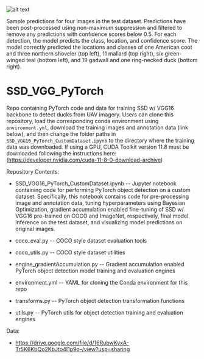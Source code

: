 ![alt text](https://github.com/ZackLoken/SSD_VGG_PyTorch/blob/main/test_results.png)  

Sample predictions for four images in the test dataset. Predictions have been post-processed using non-maximum suppression and filtered to remove any predictions with confidence scores below 0.5. For each detection, the model predicts the class, location, and confidence score. The model correctly predicted the locations and classes of one American coot and three northern shoveler (top left), 11 mallard (top right), six green-winged teal (bottom left), and 19 gadwall and one ring-necked duck (bottom right).

# SSD_VGG_PyTorch
Repo containing PyTorch code and data for training SSD w/ VGG16 backbone to detect ducks from UAV imagery. Users can clone this repository, load the corresponding conda environment using `environment.yml`, download the training images and annotation data (link below), and then change the folder paths in `SSD_VGG16_PyTorch_CustomDataset.ipynb` to the directory where the training data was downloaded. If using a GPU, CUDA Toolkit version 11.8 must be downloaded following the instructions here: (https://developer.nvidia.com/cuda-11-8-0-download-archive)

Repository Contents:
 
 * SSD_VGG16_PyTorch_CustomDataset.ipynb -- Jupyter notebook containing code for performing PyTorch object detection on a custom dataset. Specifically, this notebook contains code for pre-processing image and annotation data, tuning hyperparameters using Bayesian Optimization, gradient accumulation enabled fine-tuning of SSD w/ VGG16 pre-trained on COCO and ImageNet, respectively, final model inference on the test dataset, and visualizing model predictions on original images. 
 
 * coco_eval.py -- COCO style dataset evaluation tools
 
 * coco_utils.py -- COCO style dataset utilities
 
 * engine_gradientAccumulation.py -- Gradient accumulation enabled PyTorch object detection model training and evaluation engines
 
 * environment.yml -- YAML for cloning the Conda environment for this repo
 
 * transforms.py -- PyTorch object detection transformation functions
 
 * utils.py -- PyTorch utils for object detection training and evaluation engines

Data:

* https://drive.google.com/file/d/16RubwKyxA-Tr5K6KbQo2KbJto4I1p9o-/view?usp=sharing
